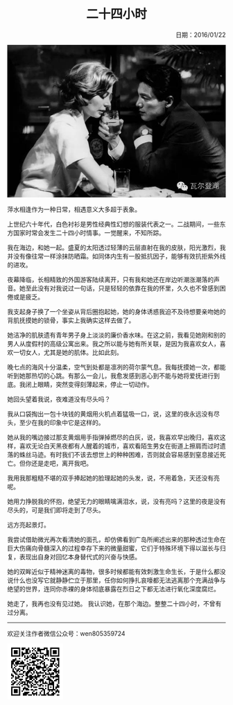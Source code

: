 <h1 style="text-align:center">二十四小时</h1>

<p align="right">日期：2016/01/22</p>

![](/blog/C02.jpg)

萍水相逢作为一种日常，相遇意义大多超于表象。

上世纪六十年代，白色衬衫是男性经典性幻想的服装代表之一。二战期间，一些东方国家时常会发生二十四小时情事。一觉醒来，不知所踪。

我在海边，和她一起。盛夏的太阳透过轻薄的云层直射在我的皮肤，阳光激烈，我并没有像往常一样涂抹防晒霜。如同体内生有一股抵抗因子，能够有效抗拒紫外线的进攻。

夜幕降临，长相精致的外国游客陆续离开，只有我和她还在岸边听潮涨潮落的声音。她至此没有对我说过一句话，只是轻轻的依靠在我的怀里，久久也不曾感到困倦或是疲乏。

我支起身子换了一个坐姿从背后圈抱起她，她的身体诱惑我迫不及待想要亲吻她的背肌抚摸她的锁骨，事实上我确实这样去做了。

她洁净的肌肤遗有青年男子身上淡淡的廉价香水味。在这之前，我看见她刚和别的男人从度假村的高级公寓出来。我之所以能与她有所关联，是因为我喜欢女人，喜欢一切女人，尤其是她的肌体。比如此刻。

晚七点的海风十分温柔，空气到处都是凛冽的荷尔蒙气息。我每抚摸她一次，都能听到她那热切的心跳。有那么一会儿，我愈发感到恶心到不能与她将爱抚进行到底。我闭上眼睛，突然变得刻薄起来，停止一切动作。

她回头望着我说，夜难道没有尽头吗？ 

我从口袋掏出一包十块钱的黄烟用火机点着猛吸一口，说，这里的夜永远没有尽头，至少在我的印象中它是这样的。

她从我的嘴边接过那支黄烟用手指弹掉燃尽的白灰，说，我喜欢早出晚归，喜欢这样，喜欢无论白天黑夜都有人醒着的城市，喜欢看陌生男女在街道上擦肩而过时遗落的蛛丝马迹。有时我们不该去想世上的种种困难，否则就会容易感到窒息接近死亡。但你还是走吧，离开我吧。

我用我那粗糙不堪的双手捧起她的脸理起她的头发，说，不用着急，天还没有亮呢。

她用力挣脱我的怀抱，绝望无力的眼睛噙满泪水，说，没有亮吗？这里的夜是没有尽头的，可是我们即将走到了尽头。 

远方亮起景灯。

我尝试借助微光再次看清她的面孔，却仿佛看到广岛所阐述出来的那种透过生命在巨大伤痛向骨髓深入的过程幸存下来的微量甜蜜，它们于特殊环境下得以滋长与归复，表现出自身对回忆本身替代式的兴奋与快感。

她的双眸近似于精神迷离的毒物，很多时候都能有效刺激生命生长，于是什么都没说什么也没写它就静静伫立于那里，任你如何挣扎哀嚎都无法逃离那个充满战争与绝望的世界，连同你赤裸的身体彻底暴露在烈日之下都无法进行氧化深度腐烂。

她走了，我再也没有见过她。
我认识她，在那个海边。整整二十四小时，不曾有过分离。

***
欢迎关注作者微信公众号：wen805359724 

![](/blog/Public-number.bmp)